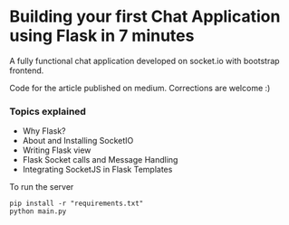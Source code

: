 # Building your first Chat Application using Flask in 7 minutes

A fully functional chat application developed on socket.io with bootstrap frontend.

Code for the article published on medium. Corrections are welcome :)

### Topics explained

- Why Flask?
- About and Installing SocketIO
- Writing Flask view
- Flask Socket calls and Message Handling
- Integrating SocketJS in Flask Templates 

To run the server

    pip install -r "requirements.txt"
    python main.py


